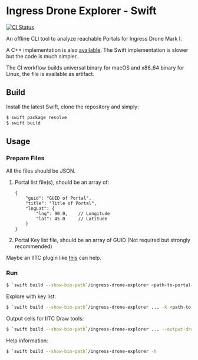# Ingress Drone Explorer - Swift

[![CI Status](https://img.shields.io/github/workflow/status/lucka-me/ingress-drone-explorer-swift/CI?label=CI&logo=github-actions&logoColor=white)](https://github.com/lucka-me/ingress-drone-explorer-swift/actions/workflows/ci.yml "CI Workflow")

An offline CLI tool to analyze reachable Portals for Ingress Drone Mark I.

A C++ implementation is also [available](https://github.com/lucka-me/ingress-drone-explorer-cpp).
The Swift implementation is slower but the code is much simpler.

The CI workflow builds universal binary for macOS and x86_64 binary for Linux, the file is available as artifact.

## Build

Install the latest Swift, clone the repository and simply:

```sh
$ swift package resolve
$ swift build
```

## Usage

### Prepare Files

All the files should be JSON.

1. Portal list file(s), should be an array of:
    ```jsonc
    {
        "guid": "GUID of Portal",
        "title": "Title of Portal",
        "lngLat": {
            "lng": 90.0,    // Longitude
            "lat": 45.0     // Latitude
        }
    }
    ```
2. Portal Key list file, should be an array of GUID (Not required but strongly recommended)

Maybe an IITC plugin like [this](https://github.com/lucka-me/toolkit/tree/master/Ingress/Portal-List-Exporter) can help.

### Run

```sh
$ `swift build --show-bin-path`/ingress-drone-explorer <path-to-portal-list-files> -s <start point>
```

Explore with key list:
```sh
$ `swift build --show-bin-path`/ingress-drone-explorer ... -k <path-to-key-list-file>
```

Output cells for IITC Draw tools:
```sh
$ `swift build --show-bin-path`/ingress-drone-explorer ... --output-drawn-items <path-to-output>
```

Help information:
```sh
$ `swift build --show-bin-path`/ingress-drone-explorer -h
```